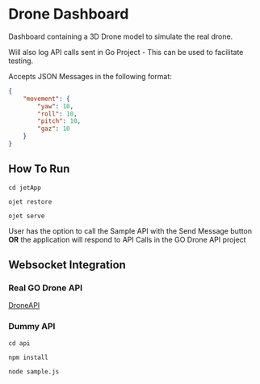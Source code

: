 # Drone Dashboard 
Dashboard containing a 3D Drone model to simulate the real drone.

Will also log API calls sent in Go Project - This can be used to facilitate testing.

Accepts JSON Messages in the following format:
```json
{
    "movement": {
        "yaw": 10,
        "roll": 10,
        "pitch": 10,
        "gaz": 10
    }
}
```

## How To Run
```
cd jetApp

ojet restore

ojet serve
```

User has the option to call the Sample API with the Send Message button **OR** the application will respond to API Calls in the GO Drone API project

## Websocket Integration

### Real GO Drone API
[DroneAPI](https://github.com/oracledeveloperslondon/droneAPI)

### Dummy API
```
cd api

npm install

node sample.js
```
